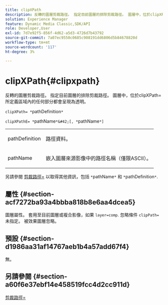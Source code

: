 ```yaml
---
title: clipXPath
description: 反轉的圖層剪裁路徑。 指定目前圖層的排除剪裁路徑。 圖層中，位於clipXPath=所定義區域內的任何部分都會呈現為透明。
solution: Experience Manager
feature: Dynamic Media Classic,SDK/API
role: Developer,User
exl-id: 7d7e92f5-856f-4d62-a5d3-4726d7b43792
source-git-commit: 7a07ec9550c0685c908191dd6806d5b84678820d
workflow-type: tm+mt
source-wordcount: '117'
ht-degree: 3%

---
```


# clipXPath{#clipxpath}

反轉的圖層剪裁路徑。 指定目前圖層的排除剪裁路徑。 圖層中，位於clipXPath=所定義區域內的任何部分都會呈現為透明。

`clipXPath= *`pathDefinition`*`

`clipXPathE= *`pathName`*&#42;[, *`pathName`*]`

<table id="simpletable_27AFC3A694874CF8B673460820EFD90D"> 
 <tr class="strow"> 
  <td class="stentry"> <p><span class="codeph"> <span class="varname"> pathDefinition</span> </span> </p> </td> 
  <td class="stentry"> <p>路徑資料。 </p></td> 
 </tr> 
 <tr class="strow"> 
  <td class="stentry"> <p><span class="codeph"> <span class="varname"> pathName</span> </span> </p> </td> 
  <td class="stentry"> <p>嵌入圖層來源影像中的路徑名稱（僅限ASCII）。 </p></td> 
 </tr> 
</table>

另請參閱 [剪裁路徑=](../../../../../is-api/http-ref/image-serving-api-ref/c-http-protocol-reference/c-command-reference/r-clippath.md#reference-8139b1b52dc54749b51b109521ddf83d) 以取得其他資訊，包括 `*`pathName`*` 和 `*`pathDefinition`*`.

## 屬性 {#section-acf7272ba93a4bbba818b8e6aa4dcea5}

圖層屬性。 套用至目前圖層或複合影像，如果 `layer=comp`. 忽略條件 `clipPath=` 未指定。 被效果圖層忽略。

## 預設 {#section-d1986aa31af14767aeb1b4a57add67f4}

無。

## 另請參閱 {#section-a60f6e37ebf14e458519fcc4d2cc911d}

[剪裁路徑=](../../../../../is-api/http-ref/image-serving-api-ref/c-http-protocol-reference/c-command-reference/r-clippath.md#reference-8139b1b52dc54749b51b109521ddf83d)
